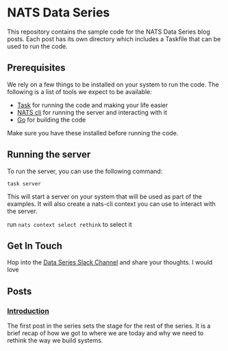# NATS Data Series
This repository contains the sample code for the NATS Data Series blog posts. Each post has its own directory
which includes a Taskfile that can be used to run the code.

## Prerequisites
We rely on a few things to be installed on your system to run the code. The following is a list of tools we
expect to be available:

- [Task](https://taskfile.dev/#/installation) for running the code and making your life easier
- [NATS cli](https://github.com/nats-io/natscli) for running the server and interacting with it
- [Go](https://golang.org/doc/install) for building the code

Make sure you have these installed before running the code.

## Running the server
To run the server, you can use the following command:
```shell
task server
```

This will start a server on your system that will be used as part of the examples. It will also create a
nats-cli context you can use to interact with the server.

run `nats context select rethink` to select it

## Get In Touch
Hop into the [Data Series Slack Channel](https://natsio.slack.com/archives/C081AMW4A48) and share your thoughts. I 
would love

## Posts
### [Introduction](./introduction)
The first post in the series sets the stage for the rest of the series. It is a brief recap of how we got
to where we are today and why we need to rethink the way we build systems.